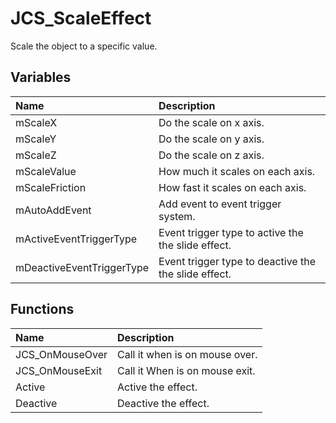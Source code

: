 # JCS_ScaleEffect

Scale the object to a specific value.

## Variables

| Name                      | Description                                          |
|:--------------------------|:-----------------------------------------------------|
| mScaleX                   | Do the scale on x axis.                              |
| mScaleY                   | Do the scale on y axis.                              |
| mScaleZ                   | Do the scale on z axis.                              |
| mScaleValue               | How much it scales on each axis.                     |
| mScaleFriction            | How fast it scales on each axis.                     |
| mAutoAddEvent             | Add event to event trigger system.                   |
| mActiveEventTriggerType   | Event trigger type to active the the slide effect.   |
| mDeactiveEventTriggerType | Event trigger type to deactive the the slide effect. |

## Functions

| Name            | Description                    |
|:----------------|:-------------------------------|
| JCS_OnMouseOver | Call it when is on mouse over. |
| JCS_OnMouseExit | Call it When is on mouse exit. |
| Active          | Active the effect.             |
| Deactive        | Deactive the effect.           |

